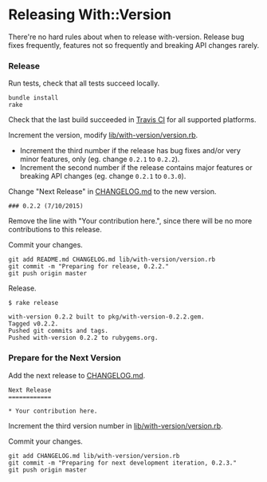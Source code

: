 # Releasing With::Version

There're no hard rules about when to release with-version. Release bug fixes frequently, features not so frequently and breaking API changes rarely.

### Release

Run tests, check that all tests succeed locally.

```
bundle install
rake
```

Check that the last build succeeded in [Travis CI](https://travis-ci.org/dblock/with-version) for all supported platforms.

Increment the version, modify [lib/with-version/version.rb](lib/with-version/version.rb).

*  Increment the third number if the release has bug fixes and/or very minor features, only (eg. change `0.2.1` to `0.2.2`).
*  Increment the second number if the release contains major features or breaking API changes (eg. change `0.2.1` to `0.3.0`).

Change "Next Release" in [CHANGELOG.md](CHANGELOG.md) to the new version.

```
### 0.2.2 (7/10/2015)
```

Remove the line with "Your contribution here.", since there will be no more contributions to this release.

Commit your changes.

```
git add README.md CHANGELOG.md lib/with-version/version.rb
git commit -m "Preparing for release, 0.2.2."
git push origin master
```

Release.

```
$ rake release

with-version 0.2.2 built to pkg/with-version-0.2.2.gem.
Tagged v0.2.2.
Pushed git commits and tags.
Pushed with-version 0.2.2 to rubygems.org.
```

### Prepare for the Next Version

Add the next release to [CHANGELOG.md](CHANGELOG.md).

```
Next Release
============

* Your contribution here.
```

Increment the third version number in [lib/with-version/version.rb](lib/with-version/version.rb).

Commit your changes.

```
git add CHANGELOG.md lib/with-version/version.rb
git commit -m "Preparing for next development iteration, 0.2.3."
git push origin master
```
